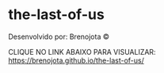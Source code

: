 # the-last-of-us
Desenvolvido por: Brenojota ©

CLIQUE NO LINK ABAIXO PARA VISUALIZAR: 
https://brenojota.github.io/the-last-of-us/

